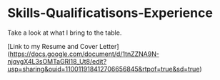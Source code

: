 # Skills-Qualificatisons-Experience
Take a look at what I bring to the table.

[Link to my Resume and Cover Letter] (https://docs.google.com/document/d/1tnZZNA9N-njqvgX4L3sOMTaGRI18_Ut8/edit?usp=sharing&ouid=110011918412706656845&rtpof=true&sd=true)
